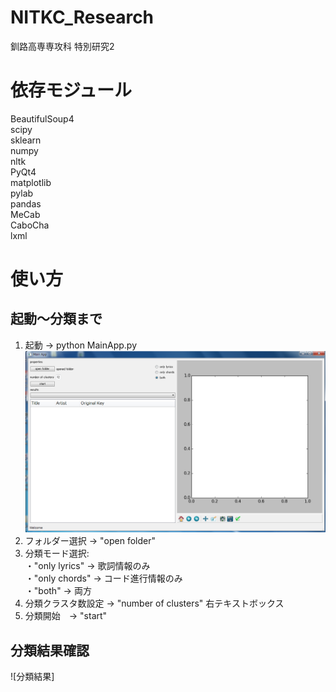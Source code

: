 # NITKC_Research
釧路高専専攻科 特別研究2

# 依存モジュール
BeautifulSoup4  
scipy  
sklearn  
numpy  
nltk  
PyQt4  
matplotlib  
pylab  
pandas  
MeCab  
CaboCha  
lxml  

# 使い方
## 起動～分類まで
1. 起動 → python MainApp.py  
![MainWindow](app.png "起動直後のメイン画面")  
2. フォルダー選択 → "open folder"  
3. 分類モード選択:   
・"only lyrics" → 歌詞情報のみ  
・"only chords" → コード進行情報のみ  
・"both" → 両方  
4. 分類クラスタ数設定 → "number of clusters" 右テキストボックス  
5. 分類開始　→ "start"  
## 分類結果確認
![分類結果]
